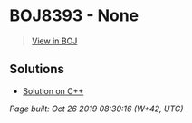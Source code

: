 # BOJ8393 - None

> [View in BOJ](https://www.acmicpc.net/problem/8393)

## Solutions
- [Solution on C++](8393%20합.cpp)


_Page built: Oct 26 2019 08:30:16 (W+42, UTC)_
